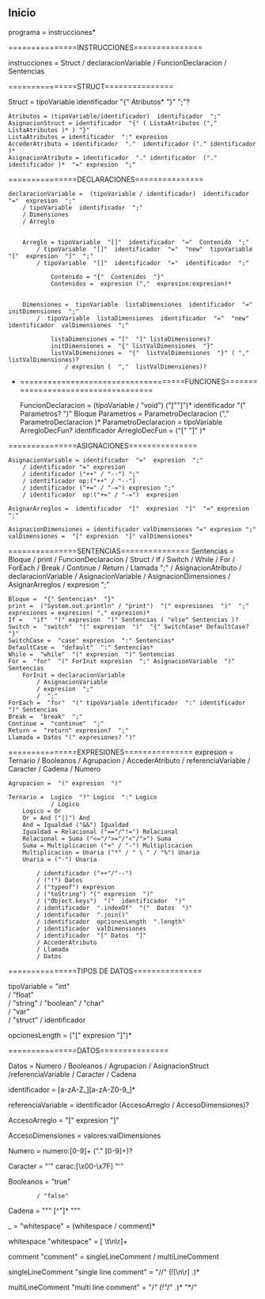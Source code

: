 ## Inicio
programa = instrucciones* 

===============INSTRUCCIONES===============

instrucciones = Struct 
    / declaracionVariable
    / FuncionDeclaracion
    / Sentencias

===============STRUCT===============

Struct =  tipoVariable  identificador  "{"  Atributos*  "}"  ";"?

    Atributos = (tipoVariable/identificador)  identificador  ";"  
    AsignacionStruct = identificador  "{" ( ListaAtributos ("," ListaAtributos )* ) "}" 
    ListaAtributos = identificador  ":" expresion  
    AccederAtributo = identificador  "."  identificador ("." identificador )*
    AsignacionAtributo = identificador  "." identificador  ("." identificador )*  "=" expresion  ";"

===============DECLARACIONES===============

    declaracionVariable =  (tipoVariable / identificador)  identificador  "="  expresion  ";"
        / tipoVariable  identificador  ";" 
        / Dimensiones
        / Arreglo 


        Arreglo = tipoVariable  "[]"  identificador  "="  Contenido  ";"
            / tipoVariable  "[]"  identificador  "="  "new"  tipoVariable  "["  expresion  "]"  ";" 
            / tipoVariable  "[]"  identificador  "="  identificador  ";" 

                Contenido = "{"  Contenidos  "}"
                Contenidos =  expresion (","  expresion:expresion)* 


        Dimensiones =  tipoVariable  listaDimensiones  identificador  "="  initDimensiones  ";"
            /  tipoVariable  listaDimensiones  identificador  "="  "new" identificador  valDimensiones  ";" 

                listaDimensiones = "["  "]" listaDimensiones?
                initDimensiones =  "{" listValDimensiones  "}"
                listValDimensiones =  "{"  listValDimensiones  "}" ( ","  listValDimensiones)?
                    / expresion (  ","  listValDimensiones)?

- ====================================FUNCIONES====================================

    FuncionDeclaracion = (tipoVariable / "void") ("[""]")* identificador  "("  Parametros?  ")"  Bloque
        Parametros = ParametroDeclaracion ("," ParametroDeclaracion )* 
        ParametroDeclaracion = tipoVariable ArregloDecFun? identificador
        ArregloDecFun = ("["  "]" )*

===============ASIGNACIONES===============

    AsignacionVariable = identificador  "="  expresion  ";"
        / identificador "=" expresion
        / identificador ("++" / "--") ";"
        / identificador op:("++" / "--")
        / identificador ("+=" / "-=") expresion ";"
        / identificador  op:("+=" / "-=")  expresion

    AsignarArreglos =  identificador  "["  expresion  "]"  "=" expresion  ";"

    AsignacionDimensiones = identificador valDimensiones "=" expresion ";"
    valDimensiones =  "[" expresion  "]" valDimensiones*

===============SENTENCIAS===============
Sentencias = Bloque
    / print
    / FuncionDeclaracion
    / Struct
    / If
    / Switch
    / While
    / For
    / ForEach
    / Break
    / Continue
    / Return
    / Llamada ";"
    / AsignacionAtributo
    / declaracionVariable
    / AsignacionVariable
    / AsignacionDimensiones
    / AsignarArreglos
    / expresion ";"

    Bloque =  "{" Sentencias*  "}"
    print =  ("System.out.println" / "print")  "(" expresiones  ")"  ";"
    expresiones = expresion( "," expresion)*
    If =   "if"  "(" expresion  ")" Sentencias ( "else" Sentencias )?
    Switch =  "switch"  "(" expresion  ")"  "{" SwitchCase* DefaultCase?  "}"
    SwitchCase =  "case" expresion  ":" Sentencias*
    DefaultCase =  "default"  ":" Sentencias*
    While =  "while"  "(" expresion  ")" Sentencias
    For =  "for"  "(" ForInit expresion  ";" AsignacionVariable  ")" Sentencias 
        ForInit = declaracionVariable
            / AsignacionVariable
            / expresion  ";"
            /  ";"
    ForEach =  "for"  "(" tipoVariable identificador  ":" identificador  ")" Sentencias
    Break =  "break"  ";"
    Continue =  "continue"  ";"
    Return =  "return" expresion?  ";" 
    Llamada = Datos "(" expresiones? ")" 

===============EXPRESIONES===============
expresion = Ternario
    / Booleanos
    / Agrupacion
    / AccederAtributo
    / referenciaVariable
    / Caracter
    / Cadena
    / Numero

    Agrupacion =  "(" expresion  ")"

    Ternario =  Logico  "?" Logico  ":" Logico  
                / Logico
        Logico = Or
        Or = And ("||") And 
        And = Igualdad ("&&") Igualdad 
        Igualdad = Relacional ("=="/"!=") Relacional 
        Relacional = Suma ("<="/">="/"<"/">") Suma 
        Suma = Multiplicacion ("+" / "-") Multiplicacion
        Multiplicacion = Unaria ("*" / " \ " / "%") Unaria
        Unaria = ("-") Unaria

            / identificador ("++"/"--")
            / ("!") Datos
            / ("typeof") expresion
            / ("toString") "(" expresion  ")" 
            / ("Object.keys")  "("  identificador  ")"  
            / identificador  ".indexOf"  "("  Datos  ")" 
            / identificador  ".join()"  
            / identificador  opcionesLength  ".length" 
            / identificador  valDimensiones
            / identificador  "[" Datos  "]"
            / AccederAtributo
            / Llamada
            / Datos

===============TIPOS DE DATOS===============

tipoVariable =    "int"    
        / "float"  
        / "string" 
        / "boolean"
        / "char"   
        / "var"    
        / "struct" 
        / identificador

opcionesLength = ("["  expresion  "]")* 

===============DATOS===============

Datos =  Numero / Booleanos / Agrupacion / AsignacionStruct /referenciaVariable / Caracter / Cadena 


identificador = [a-zA-Z_][a-zA-Z0-9_]* 

referenciaVariable =  identificador  (AccesoArreglo / AccesoDimensiones)?

AccesoArreglo = "["  expresion  "]" 

AccesoDimensiones = valores:valDimensiones

Numero = numero:[0-9]+ ("." [0-9]+)?

Caracter = "'" carac:[\x00-\x7F] "'" 

Booleanos = "true"

            / "false"

Cadena = "\"" [^"]* "\""

_ = "whitespace" = (whitespace / comment)*

whitespace "whitespace" = [ \t\n\r]+

comment "comment" = singleLineComment / multiLineComment

singleLineComment "single line comment" = "//" (![\n\r] .)*

multiLineComment "multi line comment" = "/*" (!"*/" .)* "*/"


